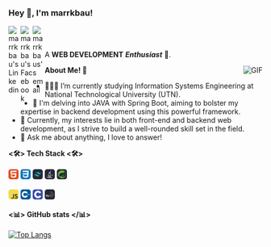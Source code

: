 
<h3 title="hehehe"> Hey 👋, I'm marrkbau!</h3>

<a href="https://www.linkedin.com/in/bautista-marquez-612158265">
  <img align="left" alt="marrkbau's Linkedin" width="24px" src="https://icon.signature.email/social/linkedin-rounded-medium-0077b5-FFFFFF.png" />
</a>
<a href="https://www.facebook.com/bautista.marquez.92/">
  <img align="left" alt="marrkbau's Facebook" width="24px" src="https://icon.signature.email/social/facebook-rounded-medium-4267b2-FFFFFF.png" />
</a>
<a href="mailto:bau.marquez@gmail.com">
  <img align="left" alt="marrkbaus's email" width="24px" src="https://icon.signature.email/social/email-rounded-medium-1493b3-FFFFFF.png" />
</a>

<br />
<br />

A **WEB DEVELOPMENT** ***Enthusiast*** 🚀.


 <img align="right" alt="GIF" src="https://i.pinimg.com/originals/e4/26/70/e426702edf874b181aced1e2fa5c6cde.gif" />

**About Me! 🙌**

- 👨🏽‍💻 I’m currently studying Information Systems Engineering at National Technological University (UTN).
- 🌱 I'm delving into JAVA with Spring Boot, aiming to bolster my expertise in backend development using this powerful framework.
- 🤔 Currently, my interests lie in both front-end and backend web development, as I strive to build a well-rounded skill set in the field.
- 💬 Ask me about anything, I love to answer!


**<🛠> Tech Stack <🛠>**
<br>
<br>
<code><img height="20" src="https://github.com/tandpfun/skill-icons/blob/main/icons/HTML.svg"></code>
<code><img height="20" src="https://github.com/tandpfun/skill-icons/blob/main/icons/CSS.svg"></code>
<code><img height="20" src="https://github.com/tandpfun/skill-icons/blob/main/icons/TailwindCSS-Dark.svg"></code>
<code><img height="20" src="https://github.com/tandpfun/skill-icons/blob/main/icons/Java-Dark.svg"></code>
<code><img height="20" src="https://github.com/tandpfun/skill-icons/blob/main/icons/Spring-Dark.svg"></code>
<br>
<br>
<code><img height="20" src="https://github.com/tandpfun/skill-icons/blob/main/icons/JavaScript.svg"></code>
<code><img height="20" src="https://github.com/tandpfun/skill-icons/blob/main/icons/CPP.svg"></code>
<code><img height="20" src="https://github.com/tandpfun/skill-icons/blob/main/icons/C.svg"></code>
<code><img height="20" src="https://github.com/tandpfun/skill-icons/blob/main/icons/MySQL-Dark.svg"></code>
<br>
<br>
**<📊> GitHub stats </📊>**
<br>
<br>
[![Top Langs](https://github-readme-stats.vercel.app/api/top-langs/?username=marrkbau&theme=dark&text_color=fff&border_color=79ff97&layout=compact)](https://github.com/marrkbau) 

